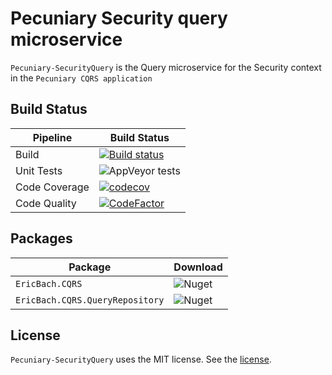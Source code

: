 # Pecuniary Security query microservice

`Pecuniary-SecurityQuery` is the Query microservice for the Security context in the `Pecuniary CQRS application`

## Build Status

Pipeline | Build Status
-|-
Build | [![Build status](https://ci.appveyor.com/api/projects/status/in23ydmkones633w?svg=true)](https://ci.appveyor.com/project/eric-bach/pecuniary-securityquery)
Unit Tests | ![AppVeyor tests](https://img.shields.io/appveyor/tests/eric-bach/Pecuniary-SecurityQuery)
Code Coverage | [![codecov](https://codecov.io/gh/eric-bach/Pecuniary-SecurityQuery/branch/master/graph/badge.svg)](https://codecov.io/gh/eric-bach/Pecuniary-SecurityQuery)
Code Quality | [![CodeFactor](https://www.codefactor.io/repository/github/eric-bach/pecuniary-securityQuery/badge)](https://www.codefactor.io/repository/github/eric-bach/pecuniary-securityquery)

## Packages

Package | Download
-|-
`EricBach.CQRS` | ![Nuget](https://img.shields.io/nuget/v/EricBach.CQRS) |
`EricBach.CQRS.QueryRepository` | ![Nuget](https://img.shields.io/nuget/v/EricBach.CQRS.QueryRepository) |

## License

`Pecuniary-SecurityQuery` uses the MIT license. See the [license](https://github.com/eric-bach/Pecuniary-SecurityQuery/blob/master/LICENSE).
